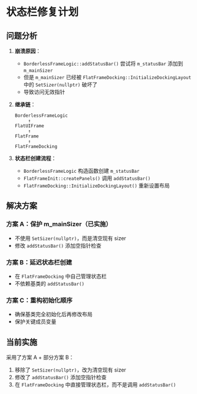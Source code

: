 # 状态栏修复计划

## 问题分析

1. **崩溃原因**：
   - `BorderlessFrameLogic::addStatusBar()` 尝试将 `m_statusBar` 添加到 `m_mainSizer`
   - 但是 `m_mainSizer` 已经被 `FlatFrameDocking::InitializeDockingLayout` 中的 `SetSizer(nullptr)` 破坏了
   - 导致访问无效指针

2. **继承链**：
   ```
   BorderlessFrameLogic
        ↑
   FlatUIFrame
        ↑
   FlatFrame
        ↑
   FlatFrameDocking
   ```

3. **状态栏创建流程**：
   - `BorderlessFrameLogic` 构造函数创建 `m_statusBar`
   - `FlatFrameInit::createPanels()` 调用 `addStatusBar()`
   - `FlatFrameDocking::InitializeDockingLayout()` 重新设置布局

## 解决方案

### 方案 A：保护 m_mainSizer（已实施）
- 不使用 `SetSizer(nullptr)`，而是清空现有 sizer
- 修改 `addStatusBar()` 添加空指针检查

### 方案 B：延迟状态栏创建
- 在 `FlatFrameDocking` 中自己管理状态栏
- 不依赖基类的 `addStatusBar()`

### 方案 C：重构初始化顺序
- 确保基类完全初始化后再修改布局
- 保护关键成员变量

## 当前实施

采用了方案 A + 部分方案 B：
1. 移除了 `SetSizer(nullptr)`，改为清空现有 sizer
2. 修改了 `addStatusBar()` 添加空指针检查
3. 在 `FlatFrameDocking` 中直接管理状态栏，而不是调用 `addStatusBar()`